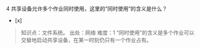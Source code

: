 4
共享设备允许多个作业同时使用，这里的“同时使用”的含义是什么？
- [x]  

> 知识点：文件系统。
> 出处：网络
> 难度：1
> “同时使用”的含义是多个作业可以交替地启动共享设备，在某一时刻仍只有一个作业占有。
